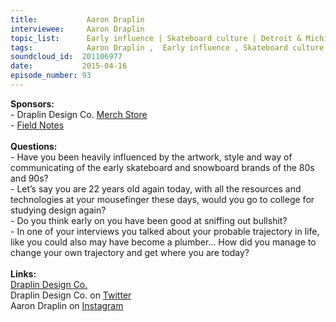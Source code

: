 ```yaml
--- 
title:           Aaron Draplin 
interviewee:     Aaron Draplin 
topic_list:      Early influence | Skateboard culture | Detroit & Michigan | Authenticity | College | Studying design | Leaving home | Commitment | Big jobs | BS | Professionalism | Probable trajectories
tags:            Aaron Draplin ,  Early influence , Skateboard culture , Detroit  Michigan , Authenticity , College , Studying design , Leaving home , Commitment , Big jobs , BS , Professionalism , Probable trajectories
soundcloud_id:  201106977
date:           2015-04-16
episode_number: 93
---
```


<p class="show_notes_display"><b>Sponsors:<br></b>- Draplin Design Co. <a rel="nofollow" target="_blank" href="http://draplin.com/merch/">Merch Store</a><br>- <a rel="nofollow" target="_blank" href="http://fieldnotesbrand.com/">Field Notes</a><br><b><br>Questions:</b><br>- Have you been heavily influenced by the artwork, style and way of communicating of the early skateboard and snowboard brands of the 80s and 90s?<br>- Let’s say you are 22 years old again today, with all the resources and technologies at your mousefinger these days, would you go to college for studying design again?<br>- Do you think early on you have been good at sniffing out bullshit?  <br>- In one of your interviews you talked about your probable trajectory in life, like you could also may have become a plumber… How did you manage to change your own trajectory and get where you are today?<br><b><br>Links:</b><br><a rel="nofollow" target="_blank" href="http://draplin.com/">Draplin Design Co.</a><br>Draplin Design Co. on <a rel="nofollow" target="_blank" href="https://twitter.com/draplin">Twitter</a><br>Aaron Draplin on <a rel="nofollow" target="_blank" href="https://instagram.com/draplin">Instagram</a><br></p>
